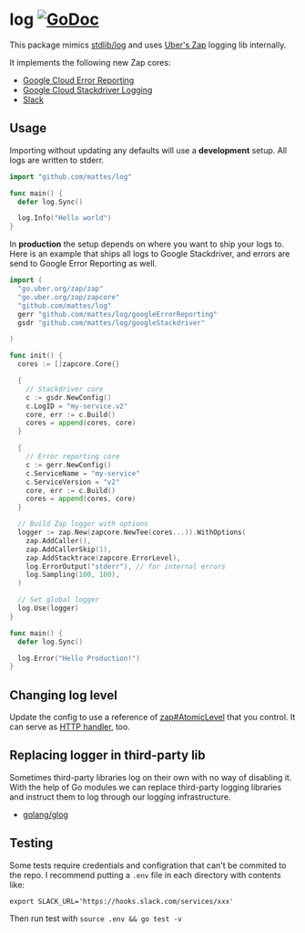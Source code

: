 # log [![GoDoc](https://godoc.org/github.com/mattes/log?status.svg)](https://godoc.org/github.com/mattes/log)

This package mimics [stdlib/log](https://golang.org/pkg/log) and uses 
[Uber's Zap](go.uber.org/zap) logging lib internally. 

It implements the following new Zap cores:

  * [Google Cloud Error Reporting](/googleErrorReporting)
  * [Google Cloud Stackdriver Logging](/googleStackdriver)
  * [Slack](/slack)


## Usage

Importing without updating any defaults will use a __development__ setup. All
logs are written to stderr.

```go
import "github.com/mattes/log"

func main() {
  defer log.Sync()

  log.Info("Hello world")
}
```

In __production__ the setup depends on where you want to ship your logs to.
Here is an example that ships all logs to Google Stackdriver, and errors
are send to Google Error Reporting as well.

```go
import (
  "go.uber.org/zap/zap"
  "go.uber.org/zap/zapcore"
  "github.com/mattes/log"
  gerr "github.com/mattes/log/googleErrorReporting"
  gsdr "github.com/mattes/log/googleStackdriver"

)

func init() {
  cores := []zapcore.Core{}

  {
    // Stackdriver core
    c := gsdr.NewConfig()
    c.LogID = "my-service.v2"
    core, err := c.Build()
    cores = append(cores, core)
  }

  {
    // Error reporting core
    c := gerr.NewConfig()
    c.ServiceName = "my-service"
    c.ServiceVersion = "v2"
    core, err := c.Build()
    cores = append(cores, core)
  }

  // Build Zap logger with options
  logger := zap.New(zapcore.NewTee(cores...)).WithOptions(
    zap.AddCaller(),
    zap.AddCallerSkip(1),
    zap.AddStacktrace(zapcore.ErrorLevel),
    log.ErrorOutput("stderr"), // for internal errors
    log.Sampling(100, 100),
  )

  // Set global logger
  log.Use(logger)
}

func main() {
  defer log.Sync()

  log.Error("Hello Production!")
}
```

## Changing log level

Update the config to use a reference of [zap#AtomicLevel](https://godoc.org/go.uber.org/zap#NewAtomicLevel)
that you control. It can serve as [HTTP handler](https://godoc.org/go.uber.org/zap#AtomicLevel.ServeHTTP), too.


## Replacing logger in third-party lib

Sometimes third-party libraries log on their own with no way of disabling it.
With the help of Go modules we can replace third-party logging libraries 
and instruct them to log through our logging infrastructure.

  * [golang/glog](/glog)


## Testing

Some tests require credentials and configration that can't be commited to the repo.
I recommend putting a `.env` file in each directory with contents like:

```
export SLACK_URL='https://hooks.slack.com/services/xxx'
```

Then run test with `source .env && go test -v`

